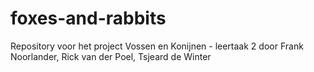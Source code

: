 # foxes-and-rabbits
Repository voor het project Vossen en Konijnen - leertaak 2 door Frank Noorlander, Rick van der Poel, Tsjeard de Winter
